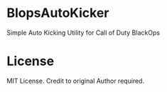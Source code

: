 BlopsAutoKicker
===============

Simple Auto Kicking Utility for Call of Duty BlackOps


License
=======

MIT License.
Credit to original Author required.
